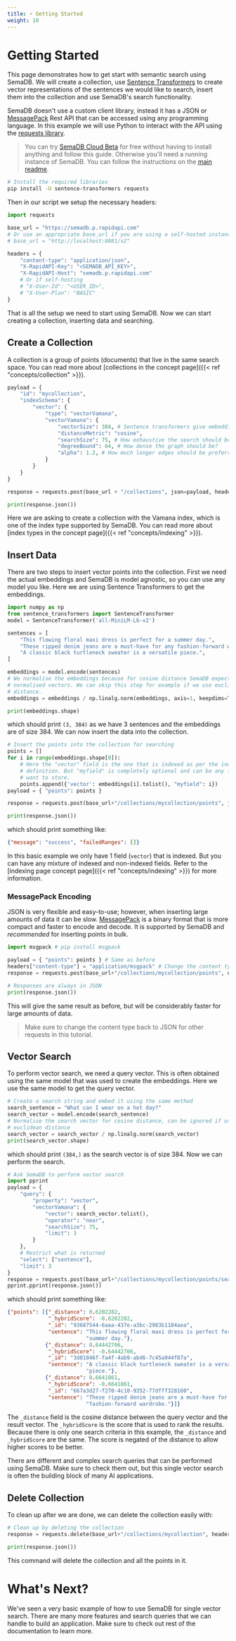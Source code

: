 ```yaml
---
title: ⚡ Getting Started
weight: 10
---
```


# Getting Started

This page demonstrates how to get start with semantic search using SemaDB. We will create a collection, use [Sentence Transformers](https://www.sbert.net/) to create vector representations of the sentences we would like to search, insert them into the collection and use SemaDB's search functionality.

SemaDB doesn't use a custom client library, instead it has a JSON or [MessagePack](https://msgpack.org/) Rest API that can be accessed using any programming language. In this example we will use Python to interact with the API using the [requests library](https://requests.readthedocs.io/en/latest/).

> You can try [SemaDB Cloud Beta](https://rapidapi.com/semafind-semadb/api/semadb) for free without having to install anything and follow this guide. Otherwise you'll need a running instance of SemaDB. You can follow the instructions on the [main readme](/).

```bash
# Install the required libraries
pip install -U sentence-transformers requests
```

Then in our script we setup the necessary headers:

```python
import requests

base_url = "https://semadb.p.rapidapi.com"
# Or use an appropriate base_url if you are using a self-hosted instance, e.g.
# base_url = "http://localhost:8081/v2"

headers = {
	"content-type": "application/json",
	"X-RapidAPI-Key": "<SEMADB_API_KEY>",
	"X-RapidAPI-Host": "semadb.p.rapidapi.com"
    # Or if self-hosting
    # "X-User-Id": "<USER_ID>",
    # "X-User-Plan": "BASIC"
}
```

That is all the setup we need to start using SemaDB. Now we can start creating a collection, inserting data and searching.

## Create a Collection

A collection is a group of points (documents) that live in the same search space. You can read more about [collections in the concept page]({{< ref "concepts/collection" >}}).

```python
payload = {
	"id": "mycollection",
    "indexSchema": {
        "vector": {
            "type": "vectorVamana",
            "vectorVamana": {
                "vectorSize": 384, # Sentence transformers give embeddings of size 384
                "distanceMetric": "cosine",
                "searchSize": 75, # How exhaustive the search should be?
                "degreeBound": 64, # How dense the graph should be?
                "alpha": 1.2, # How much longer edges should be preferred?
            }
        }
    }
}

response = requests.post(base_url + "/collections", json=payload, headers=headers)

print(response.json())
```

Here we are asking to create a collection with the Vamana index, which is one of the index type supported by SemaDB. You can read more about [index types in the concept page]({{< ref "concepts/indexing" >}}).

## Insert Data

There are two steps to insert vector points into the collection. First we need the actual embeddings and SemaDB is model agnostic, so you can use any model you like. Here we are using Sentence Transformers to get the embeddings.

```python
import numpy as np
from sentence_transformers import SentenceTransformer
model = SentenceTransformer('all-MiniLM-L6-v2')

sentences = [
    "This flowing floral maxi dress is perfect for a summer day.",
    "These ripped denim jeans are a must-have for any fashion-forward wardrobe.",
    "A classic black turtleneck sweater is a versatile piece.",
]

embeddings = model.encode(sentences)
# We normalise the embeddings because for cosine distance SemaDB expects
# normalised vectors. We can skip this step for example if we use euclidean
# distance.
embeddings = embeddings / np.linalg.norm(embeddings, axis=1, keepdims=True)

print(embeddings.shape)
```

which should print `(3, 384)` as we have 3 sentences and the embeddings are of size 384. We can now insert the data into the collection.

```python
# Insert the points into the collection for searching
points = []
for i in range(embeddings.shape[0]):
    # Here the "vector" field is the one that is indexed as per the indexSchema
    # definition. But "myfield" is completely optional and can be any field you
    # want to store.
    points.append({'vector': embeddings[i].tolist(), "myfield": i})
payload = { "points": points }

response = requests.post(base_url+"/collections/mycollection/points", json=payload, headers=headers)

print(response.json())
```

which should print something like:

```json
{"message": "success", "failedRanges": []}
```

In this basic example we only have 1 field (`vector`) that is indexed. But you can have any mixture of indexed and non-indexed fields. Refer to the [indexing page concept page]({{< ref "concepts/indexing" >}}) for more information.

### MessagePack Encoding

JSON is very flexible and easy-to-use; however, when inserting large amounts of data it can be slow. [MessagePack](https://msgpack.org/) is a binary format that is more compact and faster to encode and decode. It is supported by SemaDB and *recommended* for inserting points in bulk.

```python
import msgpack # pip install msgpack

payload = { "points": points } # Same as before
headers["content-type"] = "application/msgpack" # Change the content type to msgpack
response = requests.post(base_url+"/collections/mycollection/points", data=msgpack.dumps(payload), headers=headers)

# Responses are always in JSON
print(response.json())
```

This will give the same result as before, but will be considerably faster for large amounts of data.

> Make sure to change the content type back to JSON for other requests in this tutorial.

## Vector Search

To perform vector search, we need a query vector. This is often obtained using the same model that was used to create the embeddings. Here we use the same model to get the query vector.

```python
# Create a search string and embed it using the same method
search_sentence = "What can I wear on a hot day?"
search_vector = model.encode(search_sentence)
# Normalise the search vector for cosine distance, can be ignored if using
# euclidean distance
search_vector = search_vector / np.linalg.norm(search_vector)
print(search_vector.shape)
```

which should print `(384,)` as the search vector is of size 384. Now we can perform the search.

```python
# Ask SemaDB to perform vector search
import pprint
payload = {
    "query": {
        "property": "vector",
        "vectorVamana": {
            "vector": search_vector.tolist(),
            "operator": "near",
            "searchSize": 75,
            "limit": 3
        }
    },
    # Restrict what is returned
    "select": ["sentence"],
    "limit": 3
}
response = requests.post(base_url+"/collections/mycollection/points/search", json=payload, headers=headers)
pprint.pprint(response.json())
```

which should print something like:

```json
{"points": [{"_distance": 0.6202282,
             "_hybridScore": -0.6202282,
             "_id": "93687544-6aaa-437e-a3bc-2983b1104aea",
             "sentence": "This flowing floral maxi dress is perfect for a "
                         "summer day."},
            {"_distance": 0.64442706,
             "_hybridScore": -0.64442706,
             "_id": "3d81846f-fa4f-4ab9-abd6-7c45a944f87a",
             "sentence": "A classic black turtleneck sweater is a versatile "
                         "piece."},
            {"_distance": 0.6641861,
             "_hybridScore": -0.6641861,
             "_id": "667a3d27-f270-4c10-9352-77dfff328160",
             "sentence": "These ripped denim jeans are a must-have for any "
                         "fashion-forward wardrobe."}]}
```

The `_distance` field is the cosine distance between the query vector and the result vector. The `_hybridScore` is the score that is used to rank the results. Because there is only one search criteria in this example, the `_distance` and `_hybridScore` are the same. The score is negated of the distance to allow higher scores to be better.

There are different and complex search queries that can be performed using SemaDB. Make sure to check them out, but this single vector search is often the building block of many AI applications.

## Delete Collection

To clean up after we are done, we can delete the collection easily with:

```python
# Clean up by deleting the collection
response = requests.delete(base_url+"/collections/mycollection", headers=headers)

print(response.json())
```

This command will delete the collection and all the points in it.

# What's Next?

We've seen a very basic example of how to use SemaDB for single vector search. There are many more features and search queries that we can handle to build an application. Make sure to check out rest of the documentation to learn more.

